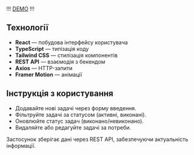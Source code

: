 !!! [DEMO](https://tempiqq.github.io/todo/) !!!

## Технології

- **React** — побудова інтерфейсу користувача
- **TypeScript** — типізація коду
- **Tailwind CSS** — стилізація компонентів
- **REST API** — взаємодія з бекендом
- **Axios** — HTTP-запити
- **Framer Motion** — анімації

## Інструкція з користування

- Додавайте нові задачі через форму введення.
- Фільтруйте задачі за статусом (активні, виконані).
- Оновлюйте статус задач (виконано/невиконано).
- Видаляйте або редагуйте задачі за потреби.

Застосунок зберігає дані через REST API, забезпечуючи актуальність інформації.

